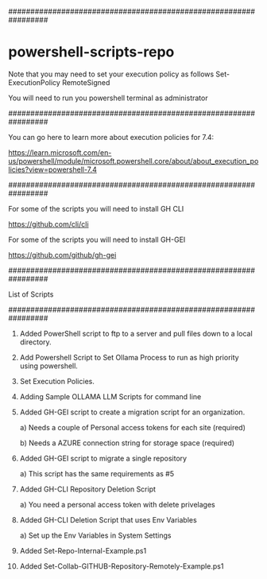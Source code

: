 #################################################################

# powershell-scripts-repo

 Note that you may need to set your execution policy as follows 
 Set-ExecutionPolicy RemoteSigned
 
 You will need to run you powershell terminal as administrator

#################################################################

You can go here to learn more about execution policies for 7.4:

https://learn.microsoft.com/en-us/powershell/module/microsoft.powershell.core/about/about_execution_policies?view=powershell-7.4

#################################################################

For some of the scripts you will need to install GH CLI

https://github.com/cli/cli

For some of the scripts you will need to install GH-GEI

https://github.com/github/gh-gei

#################################################################

List of Scripts

#################################################################

1) Added PowerShell script to ftp to a server
   and pull files down to a local directory.
2) Add Powershell Script to Set Ollama Process
   to run as high priority using powershell.
3) Set Execution Policies.
4) Adding Sample OLLAMA LLM Scripts for command line
5) Added GH-GEI script to create a migration script for an organization.
   
   a) Needs a couple of Personal access tokens for each site (required)
   
   b) Needs a AZURE connection string for storage space (required)
   
7) Added GH-GEI script to migrate a single repository
   
   a) This script has the same requirements as #5

8) Added GH-CLI Repository Deletion Script

   a) You need a personal access token with delete privelages

9) Added GH-CLI Deletion Script that uses Env Variables

   a) Set up the Env Variables in System Settings

10) Added Set-Repo-Internal-Example.ps1

11) Added Set-Collab-GITHUB-Repository-Remotely-Example.ps1





   


   

   
   
